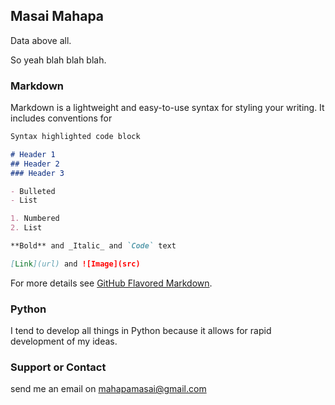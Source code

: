 ## Masai Mahapa

Data above all.

So yeah blah blah blah.

### Markdown

Markdown is a lightweight and easy-to-use syntax for styling your writing. It includes conventions for

```markdown
Syntax highlighted code block

# Header 1
## Header 2
### Header 3

- Bulleted
- List

1. Numbered
2. List

**Bold** and _Italic_ and `Code` text

[Link](url) and ![Image](src)
```

For more details see [GitHub Flavored Markdown](https://guides.github.com/features/mastering-markdown/).

### Python

I tend to develop all things in Python because it allows for rapid development of my ideas.

### Support or Contact

send me an email on mahapamasai@gmail.com
